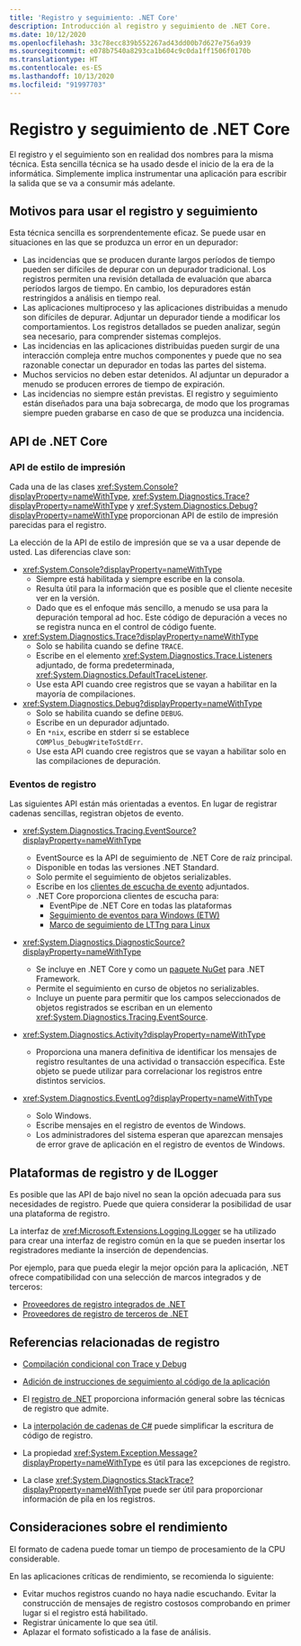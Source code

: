 ```yaml
---
title: 'Registro y seguimiento: .NET Core'
description: Introducción al registro y seguimiento de .NET Core.
ms.date: 10/12/2020
ms.openlocfilehash: 33c78ecc839b552267ad43dd00b7d627e756a939
ms.sourcegitcommit: e078b7540a8293ca1b604c9c0da1ff1506f0170b
ms.translationtype: HT
ms.contentlocale: es-ES
ms.lasthandoff: 10/13/2020
ms.locfileid: "91997703"
---
```

# <a name="net-core-logging-and-tracing"></a>Registro y seguimiento de .NET Core

El registro y el seguimiento son en realidad dos nombres para la misma técnica. Esta sencilla técnica se ha usado desde el inicio de la era de la informática. Simplemente implica instrumentar una aplicación para escribir la salida que se va a consumir más adelante.

## <a name="reasons-to-use-logging-and-tracing"></a>Motivos para usar el registro y seguimiento

Esta técnica sencilla es sorprendentemente eficaz. Se puede usar en situaciones en las que se produzca un error en un depurador:

- Las incidencias que se producen durante largos períodos de tiempo pueden ser difíciles de depurar con un depurador tradicional. Los registros permiten una revisión detallada de evaluación que abarca períodos largos de tiempo. En cambio, los depuradores están restringidos a análisis en tiempo real.
- Las aplicaciones multiproceso y las aplicaciones distribuidas a menudo son difíciles de depurar.  Adjuntar un depurador tiende a modificar los comportamientos. Los registros detallados se pueden analizar, según sea necesario, para comprender sistemas complejos.
- Las incidencias en las aplicaciones distribuidas pueden surgir de una interacción compleja entre muchos componentes y puede que no sea razonable conectar un depurador en todas las partes del sistema.
- Muchos servicios no deben estar detenidos. Al adjuntar un depurador a menudo se producen errores de tiempo de expiración.
- Las incidencias no siempre están previstas. El registro y seguimiento están diseñados para una baja sobrecarga, de modo que los programas siempre pueden grabarse en caso de que se produzca una incidencia.

## <a name="net-core-apis"></a>API de .NET Core

### <a name="print-style-apis"></a>API de estilo de impresión

Cada una de las clases <xref:System.Console?displayProperty=nameWithType>, <xref:System.Diagnostics.Trace?displayProperty=nameWithType> y <xref:System.Diagnostics.Debug?displayProperty=nameWithType> proporcionan API de estilo de impresión parecidas para el registro.

La elección de la API de estilo de impresión que se va a usar depende de usted. Las diferencias clave son:

- <xref:System.Console?displayProperty=nameWithType>
  - Siempre está habilitada y siempre escribe en la consola.
  - Resulta útil para la información que es posible que el cliente necesite ver en la versión.
  - Dado que es el enfoque más sencillo, a menudo se usa para la depuración temporal ad hoc. Este código de depuración a veces no se registra nunca en el control de código fuente.
- <xref:System.Diagnostics.Trace?displayProperty=nameWithType>
  - Solo se habilita cuando se define `TRACE`.
  - Escribe en el elemento <xref:System.Diagnostics.Trace.Listeners> adjuntado, de forma predeterminada, <xref:System.Diagnostics.DefaultTraceListener>.
  - Use esta API cuando cree registros que se vayan a habilitar en la mayoría de compilaciones.
- <xref:System.Diagnostics.Debug?displayProperty=nameWithType>
  - Solo se habilita cuando se define `DEBUG`.
  - Escribe en un depurador adjuntado.
  - En `*nix`, escribe en stderr si se establece `COMPlus_DebugWriteToStdErr`.
  - Use esta API cuando cree registros que se vayan a habilitar solo en las compilaciones de depuración.

### <a name="logging-events"></a>Eventos de registro

Las siguientes API están más orientadas a eventos. En lugar de registrar cadenas sencillas, registran objetos de evento.

- <xref:System.Diagnostics.Tracing.EventSource?displayProperty=nameWithType>
  - EventSource es la API de seguimiento de .NET Core de raíz principal.
  - Disponible en todas las versiones .NET Standard.
  - Solo permite el seguimiento de objetos serializables.
  - Escribe en los [clientes de escucha de evento](xref:System.Diagnostics.Tracing.EventListener) adjuntados.
  - .NET Core proporciona clientes de escucha para:
    - EventPipe de .NET Core en todas las plataformas
    - [Seguimiento de eventos para Windows (ETW)](/windows/win32/etw/event-tracing-portal)
    - [Marco de seguimiento de LTTng para Linux](https://lttng.org/)

- <xref:System.Diagnostics.DiagnosticSource?displayProperty=nameWithType>
  - Se incluye en .NET Core y como un [paquete NuGet](https://www.nuget.org/packages/System.Diagnostics.DiagnosticSource) para .NET Framework.
  - Permite el seguimiento en curso de objetos no serializables.
  - Incluye un puente para permitir que los campos seleccionados de objetos registrados se escriban en un elemento <xref:System.Diagnostics.Tracing.EventSource>.

- <xref:System.Diagnostics.Activity?displayProperty=nameWithType>
  - Proporciona una manera definitiva de identificar los mensajes de registro resultantes de una actividad o transacción específica. Este objeto se puede utilizar para correlacionar los registros entre distintos servicios.

- <xref:System.Diagnostics.EventLog?displayProperty=nameWithType>
  - Solo Windows.
  - Escribe mensajes en el registro de eventos de Windows.
  - Los administradores del sistema esperan que aparezcan mensajes de error grave de aplicación en el registro de eventos de Windows.

## <a name="ilogger-and-logging-frameworks"></a>Plataformas de registro y de ILogger

Es posible que las API de bajo nivel no sean la opción adecuada para sus necesidades de registro. Puede que quiera considerar la posibilidad de usar una plataforma de registro.

La interfaz de <xref:Microsoft.Extensions.Logging.ILogger> se ha utilizado para crear una interfaz de registro común en la que se pueden insertar los registradores mediante la inserción de dependencias.

Por ejemplo, para que pueda elegir la mejor opción para la aplicación, .NET ofrece compatibilidad con una selección de marcos integrados y de terceros:

- [Proveedores de registro integrados de .NET](../extensions/logging-providers.md#built-in-logging-providers)
- [Proveedores de registro de terceros de .NET](../extensions/logging-providers.md#third-party-logging-providers)

## <a name="logging-related-references"></a>Referencias relacionadas de registro

- [Compilación condicional con Trace y Debug](../../framework/debug-trace-profile/how-to-compile-conditionally-with-trace-and-debug.md)

- [Adición de instrucciones de seguimiento al código de la aplicación](../../framework/debug-trace-profile/how-to-add-trace-statements-to-application-code.md)

- El [registro de .NET](../extensions/logging.md) proporciona información general sobre las técnicas de registro que admite.

- La [interpolación de cadenas de C#](../../csharp/language-reference/tokens/interpolated.md) puede simplificar la escritura de código de registro.

- La propiedad <xref:System.Exception.Message?displayProperty=nameWithType> es útil para las excepciones de registro.

- La clase <xref:System.Diagnostics.StackTrace?displayProperty=nameWithType> puede ser útil para proporcionar información de pila en los registros.

## <a name="performance-considerations"></a>Consideraciones sobre el rendimiento

El formato de cadena puede tomar un tiempo de procesamiento de la CPU considerable.

En las aplicaciones críticas de rendimiento, se recomienda lo siguiente:

- Evitar muchos registros cuando no haya nadie escuchando. Evitar la construcción de mensajes de registro costosos comprobando en primer lugar si el registro está habilitado.
- Registrar únicamente lo que sea útil.
- Aplazar el formato sofisticado a la fase de análisis.
